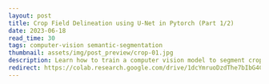 ```yaml
---
layout: post
title: Crop Field Delineation using U-Net in Pytorch (Part 1/2)
date: 2023-06-18 
read_time: 30
tags: computer-vision semantic-segmentation
thumbnail: assets/img/post_preview/crop-01.jpg
description: Learn how to train a computer vision model to segment crop fields using publicly available Sentinel-2 satellite imagery.
redirect: https://colab.research.google.com/drive/1dcYmruoDzdThe7bIbG4Clv-d6TbqtP-O?usp=sharing
---
```

